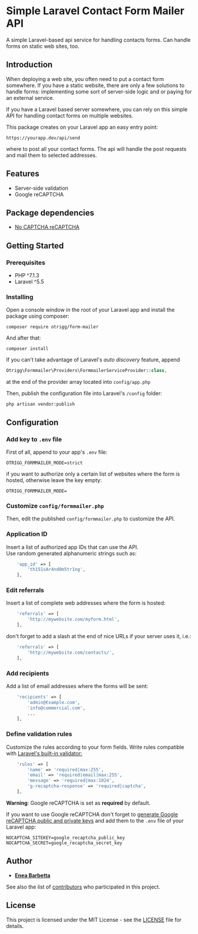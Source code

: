 # Simple Laravel Contact Form Mailer API

A simple Laravel-based api service for handling contacts forms. Can handle forms on static web sites, too. 

## Introduction
When deploying a web site, you often need to put a contact form somewhere. If you have a static website, there are only a few solutions to handle forms: implementing some sort of server-side logic and or paying for an external service.

If you have a Laravel based server somewhere, you can rely on this simple API for handling contact forms on multiple websites.

This package creates on your Laravel app an easy entry point:

    https://yourapp.dev/api/send

where to post all your contact forms. The api will handle the post requests and mail them to selected addresses.

## Features
* Server-side validation
* Google reCAPTCHA

## Package dependencies
* [No CAPTCHA reCAPTCHA](https://github.com/anhskohbo/no-captcha)

## Getting Started

### Prerequisites

* PHP ^7.1.3 
* Laravel ^5.5

### Installing

Open a console window in the root of your Laravel app and install the package using composer: 

```
composer require otrigg/form-mailer
```

And after that:

```
composer install
```

If you can't take advantage of Laravel's *auto discovery* feature, append
```php
Otrigg\Formmailer\Providers\FormmailerServiceProvider::class,
```
at the end of the provider array located into ```config/app.php``` 

Then, publish the configuration file into Laravel's ```/config``` folder:

```
php artisan vendor:publish
```


## Configuration

### Add key to ```.env``` file
First of all, append to your app's ```.env``` file:

    OTRIGG_FORMMAILER_MODE=strict

if you want to authorize only a certain list of websites where the form is hosted, otherwise leave the key empty:

    OTRIGG_FORMMAILER_MODE=

### Customize ```config/formmailer.php```

Then, edit the published ```config/formmailer.php``` to customize the API.

### Application ID
Insert a list of authorized app IDs that can use the API.  
Use random generated alphanumeric strings such as:
```php
    'app_id' => [
        'th151sAr4nd0m5tr1ng',
    ],
```
### Edit referrals
Insert a list of complete web addresses where the form is hosted:
```php
    'referrals' => [
        'http://mywebsite.com/myform.html',
    ],
```
don't forget to add a slash at the end of nice URLs if your server uses it, i.e.:
```php
    'referrals' => [
        'http://mywebsite.com/contacts/',
    ],
```
### Add recipients
Add a list of email addresses where the forms will be sent:
```php
    'recipients' => [
        'admin@€xample.com',
        'info@commercial.com',
        ...
    ],
```
### Define validation rules
Customize the rules according to your form fields. Write rules compatible with [Laravel's built-in validator:](https://laravel.com/docs/5.8/validation)


```php
    'rules' => [
        'name' => 'required|max:255',
        'email' => 'required|email|max:255',
        'message' => 'required|max:1024',
        'g-recaptcha-response' => 'required|captcha',
    ],
```

**Warning**: Google reCAPTCHA is set as **required** by default.

If you want to use Google reCAPTCHA don't forget to [generate Google reCAPTCHA public and private keys](https://www.google.com/recaptcha/admin) and add them to the ```.env``` file of your Laravel app:

    NOCAPTCHA_SITEKEY=google_recaptcha_public_key
    NOCAPTCHA_SECRET=google_recaptcha_secret_key

## Author

* [**Enea Barbetta**](https://github.com/otrigg) 

See also the list of [contributors](https://github.com/your/project/contributors) who participated in this project.

## License

This project is licensed under the MIT License - see the [LICENSE](LICENSE) file for details.



